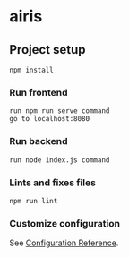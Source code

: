# airis

## Project setup
```
npm install
```

### Run frontend
```
run npm run serve command
go to localhost:8080
```

### Run backend
```
run node index.js command
```

### Lints and fixes files
```
npm run lint
```

### Customize configuration
See [Configuration Reference](https://cli.vuejs.org/config/).
